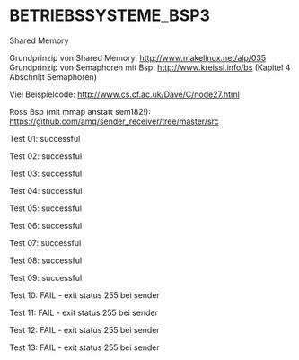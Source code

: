 # BETRIEBSSYSTEME_BSP3
Shared Memory

Grundprinzip von Shared Memory: http://www.makelinux.net/alp/035
Grundprinzip von Semaphoren mit Bsp: http://www.kreissl.info/bs (Kapitel 4 Abschnitt Semaphoren) 


Viel Beispielcode: http://www.cs.cf.ac.uk/Dave/C/node27.html


Ross Bsp (mit mmap anstatt sem182!): https://github.com/amq/sender_receiver/tree/master/src

Test 01: successful

Test 02: successful

Test 03: successful

Test 04: successful

Test 05: successful

Test 06: successful

Test 07: successful

Test 08: successful

Test 09: successful

Test 10: FAIL - exit status 255  bei sender

Test 11: FAIL - exit status 255  bei sender

Test 12: FAIL - exit status 255  bei sender

Test 13: FAIL - exit status 255  bei sender
